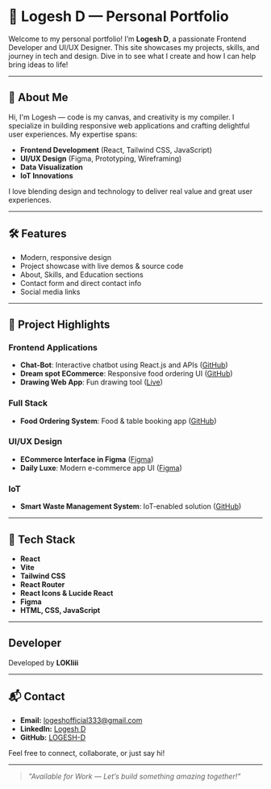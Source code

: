 ﻿# 🚀 Logesh D — Personal Portfolio

Welcome to my personal portfolio! I’m **Logesh D**, a passionate Frontend Developer and UI/UX Designer. This site showcases my projects, skills, and journey in tech and design. Dive in to see what I create and how I can help bring ideas to life!

---

## 🌟 About Me

Hi, I'm Logesh — code is my canvas, and creativity is my compiler. I specialize in building responsive web applications and crafting delightful user experiences. My expertise spans:

- **Frontend Development** (React, Tailwind CSS, JavaScript)
- **UI/UX Design** (Figma, Prototyping, Wireframing)
- **Data Visualization**
- **IoT Innovations**

I love blending design and technology to deliver real value and great user experiences.

---

## 🛠️ Features

- Modern, responsive design
- Project showcase with live demos & source code
- About, Skills, and Education sections
- Contact form and direct contact info
- Social media links

---

## 📂 Project Highlights

### Frontend Applications
- **Chat-Bot**: Interactive chatbot using React.js and APIs ([GitHub](https://github.com/LOGESH-D/Chat-Bot))
- **Dream spot ECommerce**: Responsive food ordering UI ([GitHub](https://github.com/LOGESH-D/DREAM-SPOT-EC))
- **Drawing Web App**: Fun drawing tool ([Live](https://logesh-d.github.io/Drawing-web/))

### Full Stack
- **Food Ordering System**: Food & table booking app ([GitHub](https://github.com/LOGESH-D/food-ordering))

### UI/UX Design
- **ECommerce Interface in Figma** ([Figma](https://www.figma.com/community/file/1511787994265323577/dream-spotsweets-snacks))
- **Daily Luxe**: Modern e-commerce app UI ([Figma](https://www.figma.com/community/file/1526794007154793593/e-commerce-app))

### IoT
- **Smart Waste Management System**: IoT-enabled solution ([GitHub](https://github.com/LOGESH-D/Smart-Waste-Management-System))

---

## 🧰 Tech Stack

- **React**
- **Vite**
- **Tailwind CSS**
- **React Router**
- **React Icons & Lucide React**
- **Figma**
- **HTML, CSS, JavaScript**

---

## Developer

Developed by **LOKIiii**

---

## 📬 Contact

- **Email:** logeshofficial333@gmail.com
- **LinkedIn:** [Logesh D](https://www.linkedin.com/in/logesh-d-6a155a265?utm_source=share&utm_campaign=share_via&utm_content=profile&utm_medium=android_app)
- **GitHub:** [LOGESH-D](https://github.com/LOGESH-D)

Feel free to connect, collaborate, or just say hi!

---

> _"Available for Work — Let’s build something amazing together!"_

